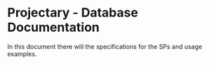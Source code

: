 Projectary - Database Documentation
===================


In this document there will the specifications for the SPs and usage examples.
